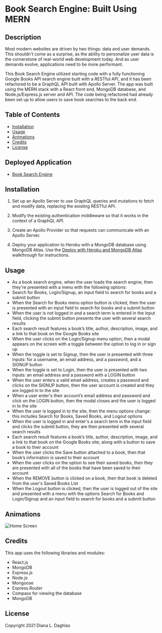 # Book Search Engine: Built Using MERN

## Description

Most modern websites are driven by two things: data and user demands. This shouldn't come as a surprise, as the ability to personalize user data is the cornerstone of real-world web development today. And as user demands evolve, applications need to be more performant.

This Book Search Engine utilized starting code with a fully functioning Google Books API search engine built with a RESTful API, and it has been refactored to be a GraphQL API built with Apollo Server. The app was built using the MERN stack with a React front end, MongoDB database, and Node.js/Express.js server and API. The code being refactored had already been set up to allow users to save book searches to the back end. 


## Table of Contents
  * [Installation](#installation)
  * [Usage](#usage)
  * [Animations](#animations)
  * [Credits](#credits)
  * [License](#license)

## Deployed Application
* [Book Search Engine](https://lit-citadel-84254.herokuapp.com/)


## Installation
1. Set up an Apollo Server to use GraphQL queries and mutations to fetch and modify data, replacing the existing RESTful API.

2. Modify the existing authentication middleware so that it works in the context of a GraphQL API.

3. Create an Apollo Provider so that requests can communicate with an Apollo Server.

4. Deploy your application to Heroku with a MongoDB database using MongoDB Atlas. Use the [Deploy with Heroku and MongoDB Atlas](https://coding-boot-camp.github.io/full-stack/mongodb/deploy-with-heroku-and-mongodb-atlas) walkthrough for instructions.


## Usage
- As a book search engine, when the user loads the search engine, then they're presented with a menu with the following options: 
- Search for Books, Login/Signup, an input field to search for books and a submit button
- When the Search for Books menu option button is clicked,
then the user is presented with an input field to search for books and a submit button
- When the user is not logged in and a search term is entered in the input field, clicking the submit button presents the user with several search results
- Each search result features a book’s title, author, description, image, and a link to that book on the Google Books site
- When the user clicks on the Login/Signup menu option,
then a modal appears on the screen with a toggle between the option to log in or sign up
- When the toggle is set to Signup, then the user is presented with three inputs: for a username, an email address, and a password, and a SIGNUP button
- When the toggle is set to Login, then the user is presented with two inputs: an email address and a password with a LOGIN button
- When the user enters a valid email address, creates a password and clicks on the SIGNUP button, then the user account is created and they are logged in to the site
- When a user enter's their account’s email address and password and click on the LOGIN button, then the modal closes and the user is logged in to the site
- When the user is logged in to the site, then the menu options change: this includes Search for Books, Saved Books, and Logout options
- When the user is logged in and enter's a search term in the input field and clicks the submit button, they are then presented with several search results
- Each search result features a book’s title, author, description, image, and a link to that book on the Google Books site; along with a button to save a book to their account
- When the user clicks the Save button attached to a book, then that book’s information is saved to their account
- When the user clicks on the option to see their saved books, then they are presented with all of the books that have been saved to their account
- When the REMOVE button is clicked on a book, then that book is deleted from the user's Saved Books List
- When the Logout button is clicked, then the user is logged out of the site and presented with a menu with the options Search for Books and Login/Signup and an input field to search for books and a submit button  

## Animations
![Home Screen](client/public/images/book-search-home-signup.gif)



## Credits

This app uses the following libraries and modules: 

* React.js
* MongoDB
* Express.js
* Node.js
* Mongoose
* Express.Router
* Compass for viewing the database
* MongoDB

## License
Copyright 2021 Diana L. Daghlas
